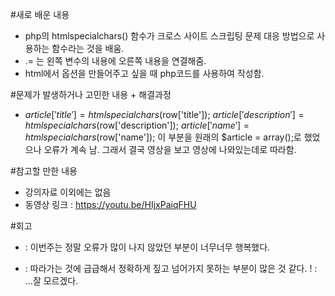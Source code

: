 #새로 배운 내용
- php의 htmlspecialchars() 함수가 크로스 사이트 스크립팅 문제 대응 방법으로 사용하는 함수라는 것을 배움.
- .= 는 왼쪽 변수의 내용에 오른쪽 내용을 연결해줌.
- html에서 옵션을 만들어주고 싶을 때 php코드를 사용하여 작성함.

#문제가 발생하거나 고민한 내용 + 해결과정
- $article['title'] = htmlspecialchars($row['title']);
    $article['description'] = htmlspecialchars($row['description']);
    $article['name'] = htmlspecialchars($row['name']);
   이 부분을 원래의 $article = array();로 했었으나 오류가 계속 남. 그래서 결국 영상을 보고 영상에 나와있는데로 따라함.

#참고할 만한 내용
- 강의자료 이외에는 없음
- 동영상 링크 : https://youtu.be/HIjxPaiqFHU

#회고
+ : 이번주는 정말 오류가 많이 나지 않았던 부분이 너무너무 행복했다.
- : 따라가는 것에 급급해서 정확하게 짚고 넘어가지 못하는 부분이 많은 것 같다.
! : ...잘 모르겠다.
